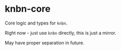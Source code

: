 # knbn-core

Core logic and types for `knbn`.

Right now - just use `knbn` directly, this is just a mirror. 

May have proper separation in future.